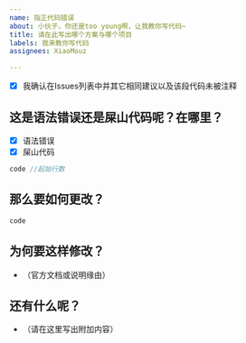 ```yaml
---
name: 指正代码错误
about: 小伙子，你还是too young啊，让我教你写代码~
title: 请在此写出哪个方案与哪个项目
labels: 我来教你写代码
assignees: XiaoMouz

---
```


- [x] 我确认在Issues列表中并其它相同建议以及该段代码未被注释

## 这是语法错误还是屎山代码呢？在哪里？
- [x] 语法错误
- [x] 屎山代码
```C#
code //起始行数
```

## 那么要如何更改？
```C#
code
```
## 为何要这样修改？
- （官方文档或说明缘由）

## 还有什么呢？
- （请在这里写出附加内容）
